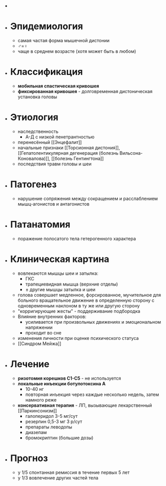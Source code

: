 -
- # Эпидемиология
	- самая частая форма мышечной дистонии
	- ♂=♀
	- чаще в среднем возрасте (хотя может быть в любом)
- # Классификация
	- **мобильная спастическая кривошея**
	- **фиксированная кривошея** - долговременная дистоническая установка головы
- # Этиология
	- наследственность
		- А-Д с низкой пенетрантностью
	- перенесённый [[Энцефалит]]
	- начальные признаки [[Торсионная дистония]], [[Гепатолентикулярная дегенерация (болезнь Вильсона-Коновалова)]], [[болезнь Гентингтона]]
	- последствия травм головы и шеи
- # Патогенез
	- нарушение сопряжения между сокращением и расслаблением мышц-агонистов и антагонистов
- # Патанатомия
	- поражение полосатого тела гетерогенного характера
- # Клиническая картина
	- вовлекаются мышцы шеи и затылка:
		- ГКС
		- трапециевидная мышца (верхние отделы)
		- ± другие мышцы затылка и шеи
	- голова совершает медленное, форсированное, мучительное для больного вращательное движение в определенную сторону с одновременным наклоном в ту же или другую сторону
	- "корригирующие жесты" - поддерживание подбородка
	- Влияние внутренних факторов:
		- усиливается при произвольных движениях и эмоциональном напряжении
		- проходит во сне
	- изменения личности при оценке психического статуса
	- [[Синдром Мейжа]]
- # Лечение
	- **ризотомия корешков С1-C5** - не используется
	- **локальные инъекции ботулотоксина А**
		- 10-40 нг
		- повторная инъекция через каждые несколько недель, затем намного реже
	- **консервативная терапия** - ЛП, вызывающие лекарственный [[Паркинсонизм]]
		- галоперидол 3-5 мг/сут
		- резерпин 0,5-3 мг 3 р/сут
		- препараты леводопы
		- диазепам
		- бромокриптин (большие дозы)
- # Прогноз
	- у 1/5 спонтанная ремиссия в течение первых 5 лет
	- у 1/3 вовлечение других частей тела